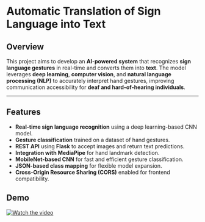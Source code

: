 # **Automatic Translation of Sign Language into Text**

## **Overview**
This project aims to develop an **AI-powered system** that recognizes **sign language gestures** in real-time and converts them into **text**. The model leverages **deep learning**, **computer vision**, and **natural language processing (NLP)** to accurately interpret hand gestures, improving communication accessibility for **deaf and hard-of-hearing individuals**.

---

## **Features**
- **Real-time sign language recognition** using a deep learning-based CNN model.
- **Gesture classification** trained on a dataset of hand gestures.
- **REST API** using **Flask** to accept images and return text predictions.
- **Integration with MediaPipe** for hand landmark detection.
- **MobileNet-based CNN** for fast and efficient gesture classification.
- **JSON-based class mapping** for flexible model expansion.
- **Cross-Origin Resource Sharing (CORS)** enabled for frontend compatibility.

## **Demo**
[![Watch the video](https://raw.githubusercontent.com/mihaivasile17/Automatic-translation-of-sign-language-into-text/main/D:/ProiecteBonus/Automatic-translation-of-sign-language-into-text/git_demo/Thumbnail_hand_recognition.jpeg)](https://raw.githubusercontent.com/mihaivasile17/Automatic-translation-of-sign-language-into-text/main/D:/ProiecteBonus/Automatic-translation-of-sign-language-into-text/git_demo/Video_demo_hand_recognition.mp4)


